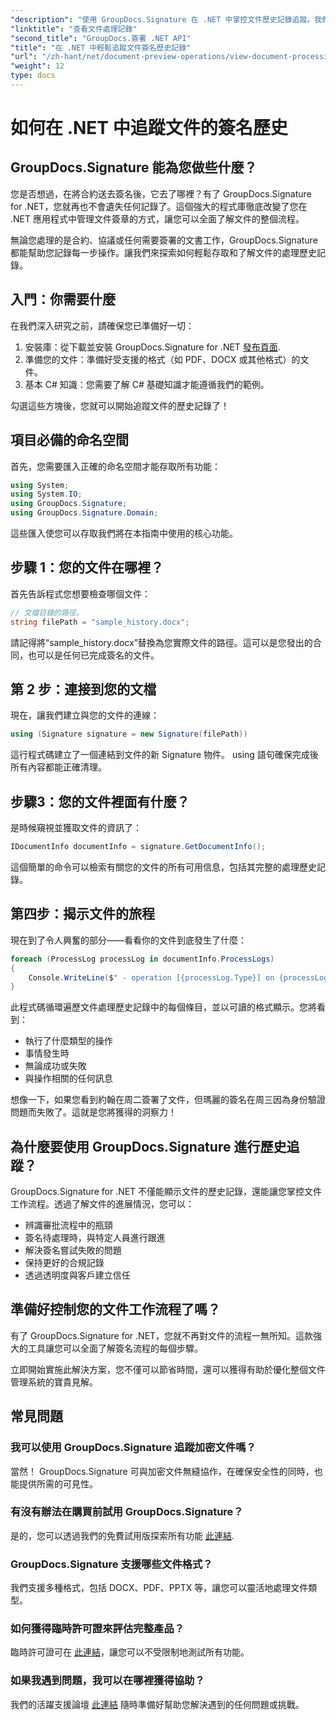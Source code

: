 ```yaml
---
"description": "使用 GroupDocs.Signature 在 .NET 中掌控文件歷史記錄追蹤。我們的逐步指南可協助您監控簽名流程並優化工作流程管理。"
"linktitle": "查看文件處理記錄"
"second_title": "GroupDocs.簽署 .NET API"
"title": "在 .NET 中輕鬆追蹤文件簽名歷史記錄"
"url": "/zh-hant/net/document-preview-operations/view-document-processing-history/"
"weight": 12
type: docs
---
```

# 如何在 .NET 中追蹤文件的簽名歷史

## GroupDocs.Signature 能為您做些什麼？

您是否想過，在將合約送去簽名後，它去了哪裡？有了 GroupDocs.Signature for .NET，您就再也不會遺失任何記錄了。這個強大的程式庫徹底改變了您在 .NET 應用程式中管理文件簽章的方式，讓您可以全面了解文件的整個流程。

無論您處理的是合約、協議或任何需要簽署的文書工作，GroupDocs.Signature 都能幫助您記錄每一步操作。讓我們來探索如何輕鬆存取和了解文件的處理歷史記錄。

## 入門：你需要什麼

在我們深入研究之前，請確保您已準備好一切：

1. 安裝庫：從下載並安裝 GroupDocs.Signature for .NET [發布頁面](https://releases。groupdocs.com/signature/net/).
2. 準備您的文件：準備好受支援的格式（如 PDF、DOCX 或其他格式）的文件。
3. 基本 C# 知識：您需要了解 C# 基礎知識才能遵循我們的範例。

勾選這些方塊後，您就可以開始追蹤文件的歷史記錄了！

## 項目必備的命名空間

首先，您需要匯入正確的命名空間才能存取所有功能：

```csharp
using System;
using System.IO;
using GroupDocs.Signature;
using GroupDocs.Signature.Domain;
```

這些匯入使您可以存取我們將在本指南中使用的核心功能。

## 步驟 1：您的文件在哪裡？

首先告訴程式您想要檢查哪個文件：

```csharp
// 文檔目錄的路徑。
string filePath = "sample_history.docx";
```

請記得將“sample_history.docx”替換為您實際文件的路徑。這可以是您發出的合同，也可以是任何已完成簽名的文件。

## 第 2 步：連接到您的文檔

現在，讓我們建立與您的文件的連線：

```csharp
using (Signature signature = new Signature(filePath))
```

這行程式碼建立了一個連結到文件的新 Signature 物件。 using 語句確保完成後所有內容都能正確清理。

## 步驟3：您的文件裡面有什麼？

是時候窺視並獲取文件的資訊了：

```csharp
IDocumentInfo documentInfo = signature.GetDocumentInfo();
```

這個簡單的命令可以檢索有關您的文件的所有可用信息，包括其完整的處理歷史記錄。

## 第四步：揭示文件的旅程

現在到了令人興奮的部分——看看你的文件到底發生了什麼：

```csharp
foreach (ProcessLog processLog in documentInfo.ProcessLogs)
{
    Console.WriteLine($" - operation [{processLog.Type}] on {processLog.Date.ToShortDateString()}. Succeeded/Failed {processLog.Succeeded}/{processLog.Failed}. Message: {processLog.Message}");
}
```

此程式碼循環遍歷文件處理歷史記錄中的每個條目，並以可讀的格式顯示。您將看到：
- 執行了什麼類型的操作
- 事情發生時
- 無論成功或失敗
- 與操作相關的任何訊息

想像一下，如果您看到約翰在周二簽署了文件，但瑪麗的簽名在周三因為身份驗證問題而失敗了。這就是您將獲得的洞察力！

## 為什麼要使用 GroupDocs.Signature 進行歷史追蹤？

GroupDocs.Signature for .NET 不僅能顯示文件的歷史記錄，還能讓您掌控文件工作流程。透過了解文件的進展情況，您可以：

- 辨識審批流程中的瓶頸
- 簽名待處理時，與特定人員進行跟進
- 解決簽名嘗試失敗的問題
- 保持更好的合規記錄
- 透過透明度與客戶建立信任

## 準備好控制您的文件工作流程了嗎？

有了 GroupDocs.Signature for .NET，您就不再對文件的流程一無所知。這款強大的工具讓您可以全面了解簽名流程的每個步驟。

立即開始實施此解決方案，您不僅可以節省時間，還可以獲得有助於優化整個文件管理系統的寶貴見解。

## 常見問題

### 我可以使用 GroupDocs.Signature 追蹤加密文件嗎？

當然！ GroupDocs.Signature 可與加密文件無縫協作，在確保安全性的同時，也能提供所需的可見性。

### 有沒有辦法在購買前試用 GroupDocs.Signature？

是的，您可以透過我們的免費試用版探索所有功能 [此連結](https://releases。groupdocs.com/).

### GroupDocs.Signature 支援哪些文件格式？

我們支援多種格式，包括 DOCX、PDF、PPTX 等，讓您可以靈活地處理文件類型。

### 如何獲得臨時許可證來評估完整產品？

臨時許可證可在 [此連結](https://purchase.groupdocs.com/temporary-license/)，讓您可以不受限制地測試所有功能。

### 如果我遇到問題，我可以在哪裡獲得協助？

我們的活躍支援論壇 [此連結](https://forum.groupdocs.com/c/signature/13) 隨時準備好幫助您解決遇到的任何問題或挑戰。